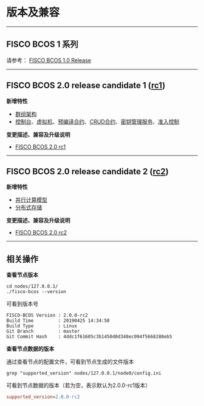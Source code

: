 # 版本及兼容

***

## FISCO BCOS 1 系列

请参考： [FISCO BCOS 1.0 Release](<https://github.com/FISCO-BCOS/FISCO-BCOS/releases/tag/v1.0.0>)

***

## FISCO BCOS 2.0 release candidate 1 ([rc1](https://github.com/FISCO-BCOS/FISCO-BCOS/releases/tag/v2.0.0-rc1))

**新增特性**

- [群组架构](../what_is_new.html#id2)
- [控制台](../what_is_new.html#id6)、[虚拟机](../what_is_new.html#id7)、[预编译合约](../what_is_new.html#id5)、[CRUD合约](../what_is_new.html#crud)、[密钥管理服务](../what_is_new.html#id8)、[准入控制](../what_is_new.html#id9)

**变更描述、兼容及升级说明**

* [FISCO BCOS 2.0 rc1](./2.0-rc1.md)

***

## FISCO BCOS 2.0 release candidate 2 ([rc2](https://github.com/FISCO-BCOS/FISCO-BCOS/releases/tag/v2.0.0-rc2))

**新增特性**

- [并行计算模型](../what_is_new.html#id4)
- [分布式存储](../what_is_new.html#id3)

**变更描述、兼容及升级说明**

* [FISCO BCOS 2.0 rc2](./2.0-rc2.md)

***

## 相关操作

**查看节点版本**

```shell
cd nodes/127.0.0.1/
./fisco-bcos --version
```

可看到版本号

```shell
FISCO-BCOS Version : 2.0.0-rc2
Build Time         : 20190425 14:34:50
Build Type         : Linux
Git Branch         : master
Git Commit Hash    : 4ddc1f61605c3b1450d0d348ec094f5668288eb5
```

**查看节点数据的版本**

通过查看节点的配置文件，可看到节点生成的文件版本

```shell
grep "supported_version" nodes/127.0.0.1/node0/config.ini
```

可看到节点数据的版本（若为空，表示默认为2.0.0-rc1版本）

```ini
supported_version=2.0.0-rc2
```



